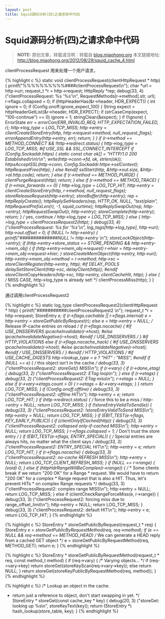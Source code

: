 ```yaml
---
layout: post
title: Squid源码分析(四)之请求命中代码
---
```


Squid源码分析(四)之请求命中代码
=====================

> **NOTE:** 原创文章，转载请注明：转载自 [blog.miaohong.org](http://blog.miaohong.org/) 本文链接地址: http://blog.miaohong.org/2012/08/29/squid_cache_4.html


clientProcessRequest 用来处理一个用户请求，

{% highlight c %}
static void
clientProcessRequest(clientHttpRequest * http)
{
	printf("%%%%%%%%%%####clientProcessRequest\n");
    char *url = http->uri;
    request_t *r = http->request;
    HttpReply *rep;
    debug(33, 4) ("clientProcessRequest: %s '%s'\n",
	RequestMethods[r->method].str,
	url);
    r->flags.collapsed = 0;
    if (httpHeaderHas(&r->header, HDR_EXPECT)) {
	int ignore = 0;
	if (Config.onoff.ignore_expect_100) {
	    String expect = httpHeaderGetList(&r->header, HDR_EXPECT);
	    if (strCaseCmp(expect, "100-continue") == 0)
		ignore = 1;
	    stringClean(&expect);
	}
	if (!ignore) {
	    ErrorState *err = errorCon(ERR_INVALID_REQ, HTTP_EXPECTATION_FAILED, r);
	    http->log_type = LOG_TCP_MISS;
	    http->entry = clientCreateStoreEntry(http, http->request->method, null_request_flags);
	    errorAppendEntry(http->entry, err);
	    return;
	}
    }
    if (r->method == METHOD_CONNECT && !http->redirect.status) {
	http->log_type = LOG_TCP_MISS;
#if USE_SSL && SSL_CONNECT_INTERCEPT
	if (Config.Sockaddr.https) {
	    static const char ok[] = "HTTP/1.0 200 Established\r\n\r\n";
	    write(http->conn->fd, ok, strlen(ok));
	    httpsAcceptSSL(http->conn, Config.Sockaddr.https->sslContext);
	    httpRequestFree(http);
	} else
#endif
	    sslStart(http, &http->out.size, &http->al.http.code);
	return;
    } else if (r->method == METHOD_PURGE) {
	clientPurgeRequest(http);
	return;
    } else if (r->method == METHOD_TRACE) {
	if (r->max_forwards == 0) {
	    http->log_type = LOG_TCP_HIT;
	    http->entry = clientCreateStoreEntry(http, r->method, null_request_flags);
	    storeReleaseRequest(http->entry);
	    storeBuffer(http->entry);
	    rep = httpReplyCreate();
	    httpReplySetHeaders(rep, HTTP_OK, NULL, "text/plain", httpRequestPrefixLen(r), -1, squid_curtime);
	    httpReplySwapOut(rep, http->entry);
	    httpRequestSwapOut(r, http->entry);
	    storeComplete(http->entry);
	    return;
	}
	/* yes, continue */
	http->log_type = LOG_TCP_MISS;
    } else {
	http->log_type = clientProcessRequest2(http);
    }
    debug(33, 4) ("clientProcessRequest: %s for '%s'\n",
	log_tags[http->log_type],
	http->uri);
    http->out.offset = 0;
    if (NULL != http->entry) {
	printf("##############NULL != http->entry \n");
	storeLockObject(http->entry);
	if (http->entry->store_status == STORE_PENDING && http->entry->mem_obj) {
	    if (http->entry->mem_obj->request)
		r->hier = http->entry->mem_obj->request->hier;
	}
	storeCreateMemObject(http->entry, http->uri);
	http->entry->mem_obj->method = r->method;
	http->sc = storeClientRegister(http->entry, http);
#if DELAY_POOLS
	delaySetStoreClient(http->sc, delayClient(http));
#endif
	storeClientCopyHeaders(http->sc, http->entry,
	    clientCacheHit,
	    http);
    } else {
	/* MISS CASE, http->log_type is already set! */
	clientProcessMiss(http);
    }
}
{% endhighlight %}

通过调用clientProcessRequest2

{% highlight c %}
static log_type
clientProcessRequest2(clientHttpRequest * http)
{
	printf("###########clientProcessRequest2 \n");
    request_t *r = http->request;
    StoreEntry *e;
    if (r->flags.cachable || r->flags.internal)
	e = http->entry = storeGetPublicByRequest(r);
    else
	e = http->entry = NULL;
    /* Release IP-cache entries on reload */
    if (r->flags.nocache) {
#if USE_DNSSERVERS
	ipcacheInvalidate(r->host);
#else
	ipcacheInvalidateNegative(r->host);
#endif /* USE_DNSSERVERS */
    }
#if HTTP_VIOLATIONS
    else if (r->flags.nocache_hack) {
#if USE_DNSSERVERS
	ipcacheInvalidate(r->host);
#else
	ipcacheInvalidateNegative(r->host);
#endif /* USE_DNSSERVERS */
    }
#endif /* HTTP_VIOLATIONS */
#if USE_CACHE_DIGESTS
    http->lookup_type = e ? "HIT" : "MISS";
#endif
    if (NULL == e) {
	/* this object isn't in the cache */
	debug(33, 3) ("clientProcessRequest2: storeGet() MISS\n");
	if (r->vary) {
	    if (r->done_etag) {
		debug(33, 2) ("clientProcessRequest2: ETag loop\n");
	    } else if (r->etags) {
		debug(33, 2) ("clientProcessRequest2: ETag miss\n");
		r->etags = NULL;
	    } else if (r->vary->etags.count > 0) {
		r->etags = &r->vary->etags;
	    }
	}
	return LOG_TCP_MISS;
    }
    if (Config.onoff.offline) {
	debug(33, 3) ("clientProcessRequest2: offline HIT\n");
	http->entry = e;
	return LOG_TCP_HIT;
    }
    if (http->redirect.status) {
	/* force this to be a miss */
	http->entry = NULL;
	return LOG_TCP_MISS;
    }
    if (!storeEntryValidToSend(e)) {
	debug(33, 3) ("clientProcessRequest2: !storeEntryValidToSend MISS\n");
	http->entry = NULL;
	return LOG_TCP_MISS;
    }
    if (EBIT_TEST(e->flags, KEY_EARLY_PUBLIC)) {
	if (clientOnlyIfCached(http)) {
	    debug(33, 3) ("clientProcessRequest2: collapsed only-if-cached MISS\n");
	    http->entry = NULL;
	    return LOG_TCP_MISS;
	}
	r->flags.collapsed = 1;	/* Don't trust the store entry */
    }
    if (EBIT_TEST(e->flags, ENTRY_SPECIAL)) {
	/* Special entries are always hits, no matter what the client says */
	debug(33, 3) ("clientProcessRequest2: ENTRY_SPECIAL HIT\n");
	http->entry = e;
	return LOG_TCP_HIT;
    }
    if (r->flags.nocache) {
	debug(33, 3) ("clientProcessRequest2: no-cache REFRESH MISS\n");
	http->entry = NULL;
	return LOG_TCP_CLIENT_REFRESH_MISS;
    }
    if (NULL == r->range) {
	(void) 0;
    } else if (httpHdrRangeWillBeComplex(r->range)) {
	/*
	 * Some clients break if we return "200 OK" for a Range
	 * request.  We would have to return "200 OK" for a _complex_
	 * Range request that is also a HIT. Thus, let's prevent HITs
	 * on complex Range requests
	 */
	debug(33, 3) ("clientProcessRequest2: complex range MISS\n");
	http->entry = NULL;
	return LOG_TCP_MISS;
    } else if (clientCheckRangeForceMiss(e, r->range)) {
	debug(33, 3) ("clientProcessRequest2: forcing miss due to range_offset_limit\n");
	http->entry = NULL;
	return LOG_TCP_MISS;
    }
    debug(33, 3) ("clientProcessRequest2: default HIT\n");
    http->entry = e;
    return LOG_TCP_HIT;
}
{% endhighlight %}

{% highlight c %}
StoreEntry *
storeGetPublicByRequest(request_t * req)
{
    StoreEntry *e = storeGetPublicByRequestMethod(req, req->method);
    if (e == NULL && req->method == METHOD_HEAD)
	/* We can generate a HEAD reply from a cached GET object */
	e = storeGetPublicByRequestMethod(req, METHOD_GET);
    return e;
}
{% endhighlight %}

{% highlight c %}
StoreEntry *
storeGetPublicByRequestMethod(request_t * req, const method_t method)
{
    if (req->vary) {
	/* Varying objects... */
	if (req->vary->key)
	    return storeGet(storeKeyScan(req->vary->key));
	else
	    return NULL;
    }
    return storeGet(storeKeyPublicByRequestMethod(req, method));
}
{% endhighlight %}


{% highlight c %}
/* Lookup an object in the cache.
 * return just a reference to object, don't start swapping in yet. */
StoreEntry *
storeGet(const cache_key * key)
{
    debug(20, 3) ("storeGet: looking up %s\n", storeKeyText(key));
    return (StoreEntry *) hash_lookup(store_table, key);
}
{% endhighlight %}


